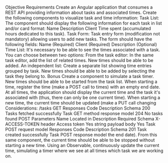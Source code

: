 Objective Requirements
Create an Angular application that consumes a REST API providing information about tasks and
associated times.
Create the following components to visualize task and time information:
Task List: The component should display the following information for each task in list
and/or card format:
Name
Description
Client
Time spent (accumulated hours dedicated to this task).
Task Form: Task entry form (modification not mandatory) allowing users to add new tasks.
The form should have the following fields:
Name (Required)
Client (Required)
Description (Optional)
Time List: It's necessary to be able to see the times associated with a task. You can choose
between two options:
From the task editor: In the same task editor, add the list of related times. New times
should be able to be added.
An independent list: Create a separate list showing time entries grouped by task. New
times should be able to be added by selecting the task they belong to.
Bonus
Create a component to simulate a task timer.
New times should be able to be started from the task list.
When starting a time, register the time (make a POST call to times) with an empty end date.
At all times, the application should display the current time and the task it's associated with (thus,
there can only be one current time).
When starting a new time, the current time should be updated (make a PUT call changing
Considerations:
/tasks
GET
Responses
Code Description Schema
200 Tasks fetched successfully Task GET method response model
204 No tasks found
POST
Parameters
Name Located in Description Required Schema
X-ACCESS-TOKEN header Access token Yes string
payload body Yes Task POST request model
Responses
Code Description Schema
201 Task created successfully Task POST response model
the end date).
From this same component, the current time should be able to be stopped without starting a
new time.
Using an Observable, continuously update the current time, simulating a timer where we
see at all times which task we are working on.
